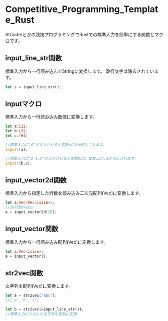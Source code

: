 # Competitive_Programming_Template_Rust
AtCoderとかの競技プログラミングでRustでの標準入力を簡単にする関数とマクロです。

## input_line_str関数
標準入力から一行読み込んでStringに変換します。
改行文字は除去されています。
```Rust
let s = input_line_str();
```

## inputマクロ
標準入力から一行読み込み数値に変換します。
```Rust
let a:i32;
let b:i32;
let c:f64;

//標準入力に"4"が入力されると変数aに4が代入されます。
input!(a);

//標準入力に"2 4.3"が入力されると変数bに2,変数cに4.3が代入されます。
input!(b,c);
```

## input_vector2d関数
標準入力から指定した行数を読み込み二次元配列(Vec)に変換します。
```Rust
let a:Vec<Vec<isize>>;
//10行読み込む
a = input_vector2d(10);
```

## input_vector関数
標準入力から一行読み込み配列(Vec)に変換します。
```Rust
let a:Vec<isize>;
a = input_vector();
```

## str2vec関数
文字列を配列(Vec<char>)に変換します。
```Rust
let a = str2vec("abc");
//['a','b','c']

let b = str2vec(&input_line_str());
//標準入力に入力した文字列を配列に変換

```
